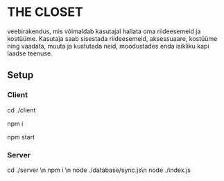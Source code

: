 <h1>THE CLOSET</h1>
<p>veebirakendus, mis võimaldab kasutajal hallata oma riideesemeid ja kostüüme. Kasutaja saab sisestada riideesemeid, aksessuaare, kostüüme ning vaadata, muuta ja kustutada neid, moodustades enda isikliku kapi laadse teenuse.</p>

<h2>Setup</h2>
<h3>Client</h3>
<p>cd ./client</p>
<p>npm i</p>
<p>npm start</p>
<h3>Server</h3>
<p>cd ./server \n
npm i \n
node ./database/sync.js\n
node ./index.js</p>
